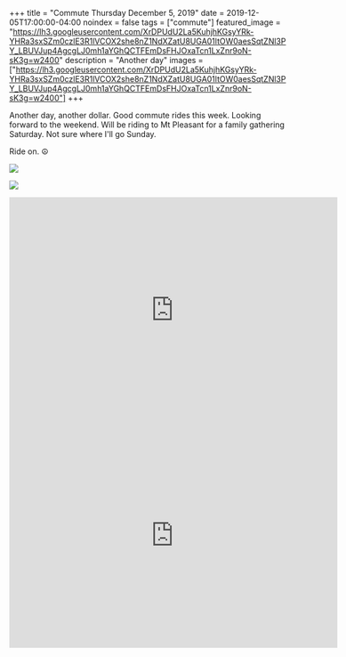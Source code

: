 +++
title =  "Commute Thursday December 5, 2019"
date = 2019-12-05T17:00:00-04:00
noindex = false
tags = ["commute"]
featured_image = "https://lh3.googleusercontent.com/XrDPUdU2La5KuhjhKGsyYRk-YHRa3sxSZm0czlE3R1lVCOX2she8nZ1NdXZatU8UGA01ltOW0aesSqtZNl3PY_LBUVJup4AgcgLJ0mh1aYGhQCTFEmDsFHJOxaTcn1LxZnr9oN-sK3g=w2400"
description = "Another day"
images = ["https://lh3.googleusercontent.com/XrDPUdU2La5KuhjhKGsyYRk-YHRa3sxSZm0czlE3R1lVCOX2she8nZ1NdXZatU8UGA01ltOW0aesSqtZNl3PY_LBUVJup4AgcgLJ0mh1aYGhQCTFEmDsFHJOxaTcn1LxZnr9oN-sK3g=w2400"]
+++

Another day, another dollar. Good commute rides this week. Looking forward to the weekend. Will be riding to Mt Pleasant for a family gathering Saturday. Not sure where I'll go Sunday. 

Ride on. ☮

<a href='https://lh3.googleusercontent.com/XrDPUdU2La5KuhjhKGsyYRk-YHRa3sxSZm0czlE3R1lVCOX2she8nZ1NdXZatU8UGA01ltOW0aesSqtZNl3PY_LBUVJup4AgcgLJ0mh1aYGhQCTFEmDsFHJOxaTcn1LxZnr9oN-sK3g=w2400'><img src='https://lh3.googleusercontent.com/XrDPUdU2La5KuhjhKGsyYRk-YHRa3sxSZm0czlE3R1lVCOX2she8nZ1NdXZatU8UGA01ltOW0aesSqtZNl3PY_LBUVJup4AgcgLJ0mh1aYGhQCTFEmDsFHJOxaTcn1LxZnr9oN-sK3g=w2400'></a>

<a href='https://lh3.googleusercontent.com/gSev11rvyExgWzPEY7SCDE6p6qGKbCRAe5vjhw1BzpZ7UVvZZf4-fkXPd5dKIC_43teW4bzmt60yMW3YgeMIisfL0FCehUzFFsOl4ifanyz_jdYomvqOHeTFU83V5aXRkYA7NqdNOHg=w2400'><img src='https://lh3.googleusercontent.com/gSev11rvyExgWzPEY7SCDE6p6qGKbCRAe5vjhw1BzpZ7UVvZZf4-fkXPd5dKIC_43teW4bzmt60yMW3YgeMIisfL0FCehUzFFsOl4ifanyz_jdYomvqOHeTFU83V5aXRkYA7NqdNOHg=w2400'></a>

<iframe height='405' width='590' frameborder='0' allowtransparency='true' scrolling='no' src='https://www.strava.com/activities/2912495650/embed/ee684cc73a9c99743fe283eccb062c733b1d4857'></iframe>

<iframe height='405' width='590' frameborder='0' allowtransparency='true' scrolling='no' src='https://www.strava.com/activities/2913836536/embed/ee592f98ce04da22cad29bf68ff45321a76e77f7'></iframe>
